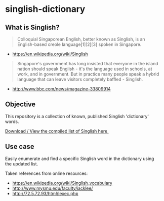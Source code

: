 # singlish-dictionary

## What is Singlish?
> Colloquial Singaporean English, better known as Singlish, is an English-based creole language[1][2][3] spoken in Singapore.

- https://en.wikipedia.org/wiki/Singlish

> Singapore's government has long insisted that everyone in the island nation should speak English - it's the language used in schools, at work, and in government. But in practice many people speak a hybrid language that can leave visitors completely baffled - Singlish.

- http://www.bbc.com/news/magazine-33809914

## Objective
This repository is a collection of known, published Singlish 'dictionary' words.

[Download / View the compiled list of Singlish here.](https://raw.githubusercontent.com/fabianlim1989/singlish-dictionary/master/singlish.dictionary)

## Use case
Easily enumerate and find a specific Singlish word in the dictionary using the updated list.

Taken references from online resources:

* https://en.wikipedia.org/wiki/Singlish_vocabulary
* http://www.mysmu.edu/faculty/jacklee/
* http://72.5.72.93/html/lexec.php
